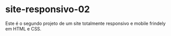 # site-responsivo-02
Este é o segundo projeto de um site totalmente responsivo e mobile frindely em HTML e CSS.
